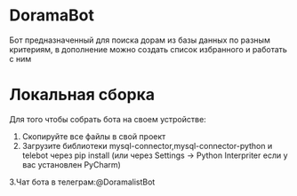 # DoramaBot
Бот предназначенный для поиска дорам из базы данных по разным критериям, в дополнение можно создать список избранного и работать с ним
# Локальная сборка
Для того чтобы собрать бота на своем устройстве:
1. Скопируйте все файлы в свой проект
2. Загрузите библиотеки mysql-connector,mysql-connector-python и telebot через pip install
(или через Settings -> Python Interpriter если у вас установлен PyCharm)

3.Чат бота в телеграм:@DoramalistBot

